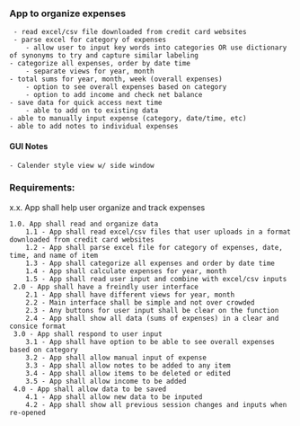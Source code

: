 ### App to organize expenses
     - read excel/csv file downloaded from credit card websites
     - parse excel for category of expenses
        - allow user to input key words into categories OR use dictionary of synonyms to try and capture similar labeling
    - categorize all expenses, order by date time
        - separate views for year, month
    - total sums for year, month, week (overall expenses)
        - option to see overall expenses based on category
        - option to add income and check net balance
    - save data for quick access next time
        - able to add on to existing data
    - able to manually input expense (category, date/time, etc)
    - able to add notes to individual expenses

#### GUI Notes
    - Calender style view w/ side window

### Requirements:

x.x. App shall help user organize and track expenses

    1.0. App shall read and organize data
        1.1 - App shall read excel/csv files that user uploads in a format downloaded from credit card websites
        1.2 - App shall parse excel file for category of expenses, date, time, and name of item
        1.3 - App shall categorize all expenses and order by date time
        1.4 - App shall calculate expenses for year, month
        1.5 - App shall read user input and combine with excel/csv inputs
     2.0 - App shall have a freindly user interface
        2.1 - App shall have different views for year, month
        2.2 - Main interface shall be simple and not over crowded
        2.3 - Any buttons for user input shall be clear on the function
        2.4 - App shall show all data (sums of expenses) in a clear and consice format
     3.0 - App shall respond to user input
        3.1 - App shall have option to be able to see overall expenses based on category
        3.2 - App shall allow manual input of expense
        3.3 - App shall allow notes to be added to any item
        3.4 - App shall allow items to be deleted or edited
        3.5 - App shall allow income to be added
     4.0 - App shall allow data to be saved
        4.1 - App shall allow new data to be inputed
        4.2 - App shall show all previous session changes and inputs when re-opened


